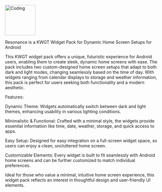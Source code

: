<img align="center" alt="Coding" width="100" src="https://play-lh.googleusercontent.com/4I0r92jtWwSNfz6S9eZIS-D3Q4o2ODBw3NCvx50ctS11Tv4iY5UmhjqMJ2hePgjHYWY">

Resonance is a KWGT Widget Pack for Dynamic Home Screen Setups for Android 

This KWGT widget pack offers a unique, futuristic experience for Android users, enabling them to create sleek, dynamic home screens with ease. The pack includes two custom-designed home screen setups that adapt to both dark and light modes, changing seamlessly based on the time of day. With widgets ranging from calendar displays to storage and weather information, this pack is perfect for users seeking both functionality and a modern aesthetic.

Features:

Dynamic Theme: Widgets automatically switch between dark and light themes, enhancing usability in various lighting conditions.

Minimalistic & Functional: Crafted with a minimal style, the widgets provide essential information like time, date, weather, storage, and quick access to apps.

Easy Setup: Designed for easy integration on a full-screen widget space, so users can enjoy a clean, uncluttered home screen.

Customizable Elements: Every widget is built to fit seamlessly with Android home screens and can be further customized to match individual preferences.


Ideal for those who value a minimal, intuitive home screen experience, this widget pack reflects an interest in thoughtful design and user-friendly UI elements.
